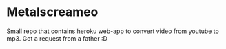 # Metalscreameo
Small repo that contains heroku web-app to convert video from youtube to mp3. Got a request from a father :D
